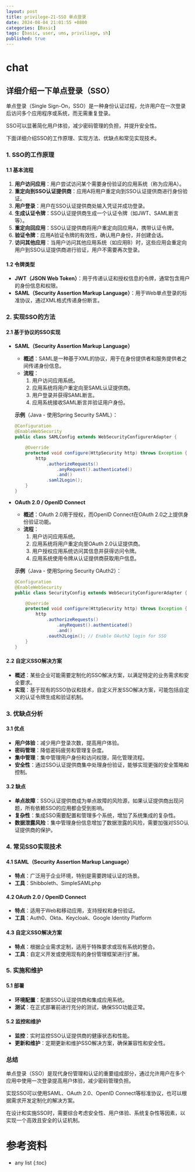 ```yaml
---
layout: post
title: privilege-21-SSO 单点登录
date: 2024-08-04 21:01:55 +0800
categories: [Basic]
tags: [basic, user, ums, priviliage, sh]
published: true
---
```



# chat

## 详细介绍一下单点登录（SSO）

单点登录（Single Sign-On，SSO）是一种身份认证过程，允许用户在一次登录后访问多个应用程序或系统，而无需重复登录。

SSO可以显著简化用户体验，减少密码管理的负担，并提升安全性。

下面详细介绍SSO的工作原理、实现方法、优缺点和常见实现技术。

### **1. SSO的工作原理**

#### **1.1 基本流程**
1. **用户访问应用**：用户尝试访问某个需要身份验证的应用系统（称为应用A）。
2. **重定向到SSO认证提供商**：应用A将用户重定向到SSO认证提供商进行身份验证。
3. **用户登录**：用户在SSO认证提供商处输入凭证并成功登录。
4. **生成认证令牌**：SSO认证提供商生成一个认证令牌（如JWT、SAML断言等）。
5. **重定向回应用**：SSO认证提供商将用户重定向回应用A，携带认证令牌。
6. **验证令牌**：应用A验证令牌的有效性，确认用户身份，并创建会话。
7. **访问其他应用**：当用户访问其他应用系统（如应用B）时，这些应用会重定向用户到SSO认证提供商进行验证，用户不需要再次登录。

#### **1.2 令牌类型**
- **JWT（JSON Web Token）**：用于传递认证和授权信息的令牌，通常包含用户的身份信息和权限。
- **SAML（Security Assertion Markup Language）**：用于Web单点登录的标准协议，通过XML格式传递身份断言。

### **2. 实现SSO的方法**

#### **2.1 基于协议的SSO实现**

- **SAML（Security Assertion Markup Language）**
  - **概述**：SAML是一种基于XML的协议，用于在身份提供者和服务提供者之间传递身份信息。
  - **流程**：
    1. 用户访问应用系统。
    2. 应用系统将用户重定向至SAML认证提供商。
    3. 用户登录并获得SAML断言。
    4. 应用系统接收SAML断言并验证用户身份。

  **示例**（Java - 使用Spring Security SAML）：

  ```java
  @Configuration
  @EnableWebSecurity
  public class SAMLConfig extends WebSecurityConfigurerAdapter {

      @Override
      protected void configure(HttpSecurity http) throws Exception {
          http
              .authorizeRequests()
                  .anyRequest().authenticated()
                  .and()
              .saml2Login();
      }
  }
  ```

- **OAuth 2.0 / OpenID Connect**
  - **概述**：OAuth 2.0用于授权，而OpenID Connect在OAuth 2.0之上提供身份验证功能。
  - **流程**：
    1. 用户访问应用系统。
    2. 应用系统将用户重定向至OAuth 2.0认证提供商。
    3. 用户授权应用系统访问其信息并获得访问令牌。
    4. 应用系统使用令牌从认证提供商获取用户信息。

  **示例**（Java - 使用Spring Security OAuth2）：

  ```java
  @Configuration
  @EnableWebSecurity
  public class SecurityConfig extends WebSecurityConfigurerAdapter {

      @Override
      protected void configure(HttpSecurity http) throws Exception {
          http
              .authorizeRequests()
                  .anyRequest().authenticated()
                  .and()
              .oauth2Login(); // Enable OAuth2 login for SSO
      }
  }
  ```

#### **2.2 自定义SSO解决方案**
- **概述**：某些企业可能需要定制化的SSO解决方案，以满足特定的业务需求和安全要求。
- **实现**：基于现有的SSO协议和技术，自定义开发SSO解决方案，可能包括自定义的认证令牌生成和验证机制。

### **3. 优缺点分析**

#### **3.1 优点**
- **用户体验**：减少用户登录次数，提高用户体验。
- **密码管理**：降低密码疲劳和管理复杂度。
- **集中管理**：集中管理用户身份和访问权限，简化管理流程。
- **安全性**：通过SSO认证提供商集中处理身份验证，能够实现更强的安全策略和控制。

#### **3.2 缺点**
- **单点故障**：SSO认证提供商成为单点故障的风险源，如果认证提供商出现问题，所有依赖SSO的应用都会受到影响。
- **复杂性**：集成SSO需要配置和管理多个系统，增加了系统集成的复杂性。
- **数据泄露风险**：集中管理身份信息增加了数据泄露的风险，需要加强对SSO认证提供商的保护。

### **4. 常见SSO实现技术**

#### **4.1 SAML（Security Assertion Markup Language）**
- **特点**：广泛用于企业环境，特别是需要跨域认证的场景。
- **工具**：Shibboleth、SimpleSAMLphp

#### **4.2 OAuth 2.0 / OpenID Connect**
- **特点**：适用于Web和移动应用，支持授权和身份验证。
- **工具**：Auth0、Okta、Keycloak、Google Identity Platform

#### **4.3 自定义SSO解决方案**
- **特点**：根据企业需求定制，适用于特殊要求或现有系统的整合。
- **工具**：自定义开发或使用现有的身份管理框架进行扩展。

### **5. 实施和维护**

#### **5.1 部署**
- **环境配置**：配置SSO认证提供商和集成应用系统。
- **测试**：在正式部署前进行充分的测试，确保SSO功能正常。

#### **5.2 监控和维护**
- **监控**：实时监控SSO认证提供商的健康状态和性能。
- **更新和维护**：定期更新和维护SSO解决方案，确保兼容性和安全性。

### **总结**

单点登录（SSO）是现代身份管理和认证的重要组成部分，通过允许用户在多个应用中使用一次登录提高用户体验，减少密码管理负担。

实现SSO可以使用SAML、OAuth 2.0、OpenID Connect等标准协议，也可以根据需求开发定制化的解决方案。

在设计和实施SSO时，需要综合考虑安全性、用户体验、系统复杂性等因素，以实现一个高效且安全的认证机制。

# 参考资料

* any list
{:toc}